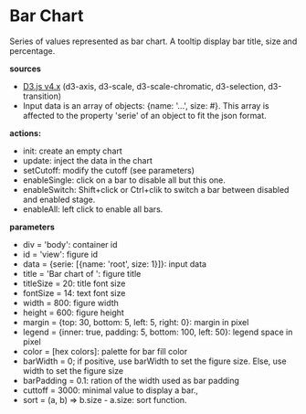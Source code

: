 # Bar Chart
Series of values represented as bar chart. A tooltip display bar title, size and percentage.

**sources**
* [D3.js v4.x](https://github.com/d3/d3/blob/master/API.md) (d3-axis, d3-scale, d3-scale-chromatic, d3-selection, d3-transition)
* Input data is an array of objects: {name: '...', size: #}. This array is affected to the property 'serie' of an object to fit the json format.

**actions:**
* init: create an empty chart
* update: inject the data in the chart
* setCutoff: modify the cutoff (see parameters)
* enableSingle: click on a bar to disable all but this one.
* enableSwitch: Shift+click or Ctrl+clik to switch a bar between disabled and enabled stage.
* enableAll: left click to enable all bars.

**parameters**
* div = 'body': container id
* id = 'view': figure id
* data = {serie: [{name: 'root', size: 1}]}: input data
* title = 'Bar chart of ': figure title
* titleSize = 20: title font size
* fontSize = 14: text font size
* width = 800: figure width
* height = 600: figure height
* margin = {top: 30, bottom: 5, left: 5, right: 0}: margin in pixel
* legend = {inner: true, padding: 5, bottom: 100, left: 50}: legend space in pixel
* color = [hex colors]: palette for bar fill color
* barWidth = 0; if positive, use barWidth to set the figure size. Else, use width to set the figure size
* barPadding = 0.1: ration of the width used as bar padding
* cuttoff = 3000: minimal value to display a bar.,
* sort = (a, b) => b.size - a.size: sort function.
